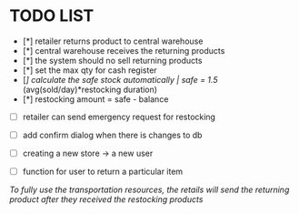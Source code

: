 # TODO LIST
- [*] retailer returns product to central warehouse
- [*] central warehouse receives the returning products
- [*] the system should no sell returning products 
- [*] set the max qty for cash register
- [*] calculate the safe stock automatically | safe = 1.5* (avg(sold/day)*restocking duration)
- [*] restocking amount = safe - balance
- [ ] retailer can send emergency request for restocking
- [ ] add confirm dialog when there is changes to db 
- [ ] creating a new store ->  a new user
- [ ] function for user to return a particular item


_To fully use the transportation resources, the retails will send the returning product after they received the restocking products_